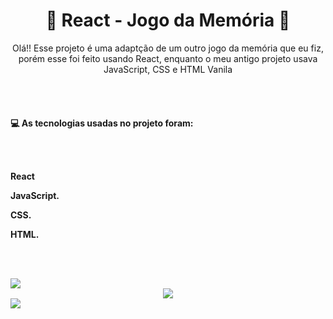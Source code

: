 <div align="center">
<h1> 🚀 React - Jogo da Memória 🚀
</div>
  
<p align="center">Olá!! Esse projeto é uma adaptção de um outro jogo da memória que eu fiz, porém esse foi feito usando React, enquanto o meu antigo projeto usava
JavaScript, CSS e HTML Vanila
  
<br><br>
  
<h4>💻 As tecnologias usadas no projeto foram:
   
<br><br>

<p>React
<p>JavaScript.
<p>CSS.
<p>HTML.
   
<br><br>
   
<img src=https://user-images.githubusercontent.com/95176596/178154002-ed50452c-b2a2-4c91-9133-647cbea2ea7e.png>   
  
<div align="center">
<img src=https://user-images.githubusercontent.com/95176596/178154149-d9614a6e-5c42-4c3d-830b-ab535e38f24c.gif>
</div>

<img src=https://user-images.githubusercontent.com/95176596/178154174-87856afb-6553-423e-b753-086e269b0b6d.png>  

